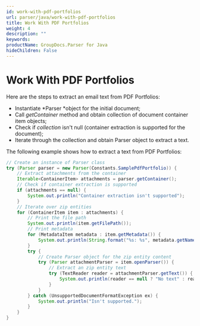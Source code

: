 ```yaml
---
id: work-with-pdf-portfolios
url: parser/java/work-with-pdf-portfolios
title: Work With PDF Portfolios
weight: 4
description: ""
keywords: 
productName: GroupDocs.Parser for Java
hideChildren: False
---
```

# Work With PDF Portfolios

Here are the steps to extract an email text from PDF Portfolios:

*   Instantiate *Parser *object for the initial document;
*   Call *getContainer* method and obtain collection of document container item objects;
*   Check if *collection* isn't null (container extraction is supported for the document);
*   Iterate through the collection and obtain Parser object to extract a text.

The following example shows how to extract a text from PDF Portfolios:

```java
// Create an instance of Parser class
try (Parser parser = new Parser(Constants.SamplePdfPortfolio)) {
    // Extract attachments from the container
    Iterable<ContainerItem> attachments = parser.getContainer();
    // Check if container extraction is supported
    if (attachments == null) {
        System.out.println("Container extraction isn't supported");
    }
    // Iterate over zip entities
    for (ContainerItem item : attachments) {
        // Print the file path
        System.out.println(item.getFilePath());
        // Print metadata
        for (MetadataItem metadata : item.getMetadata()) {
            System.out.println(String.format("%s: %s", metadata.getName(), metadata.getValue()));
        }
        try {
            // Create Parser object for the zip entity content
            try (Parser attachmentParser = item.openParser()) {
                // Extract an zip entity text
                try (TextReader reader = attachmentParser.getText()) {
                    System.out.println(reader == null ? "No text" : reader.readToEnd());
                }
            }
        } catch (UnsupportedDocumentFormatException ex) {
            System.out.println("Isn't supported.");
        }
    }
}
```
